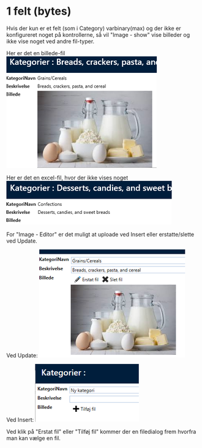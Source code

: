 # 1 felt (bytes)

Hvis der kun er et felt (som i Category) varbinary(max) og der ikke er konfigureret noget på kontrollerne, så vil "Image - show" vise billeder og ikke vise noget ved andre fil-typer.

Her er det en billede-fil
 ![image.png](media/et-felt_0.png)

Her er det en excel-fil, hvor der ikke vises noget
 ![image.png](media/et-felt_1.png)

For "Image - Editor" er det muligt at uploade ved Insert eller erstatte/slette ved Update.

Ved Update:
 ![image.png](media/et-felt_2.png)

Ved Insert:
 ![image.png](media/et-felt_3.png)

Ved klik på "Erstat fil" eller "Tilføj fil" kommer der en filedialog frem hvorfra man kan vælge en fil.